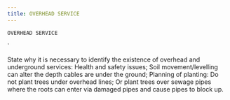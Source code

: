 ```yaml
---
title: OVERHEAD SERVICE
---
```

`OVERHEAD SERVICE`

`

State why it is necessary to identify the existence of overhead and underground services:
Health and safety issues;
Soil movement/levelling can alter the depth cables are under the ground;
Planning of planting:
Do not plant trees under overhead lines;
Or plant trees over sewage pipes where the roots can enter via damaged pipes and cause pipes to block up.
